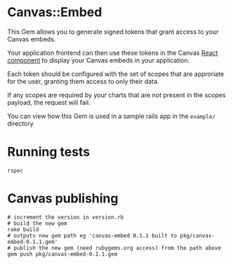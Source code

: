 # Canvas::Embed

This Gem allows you to generate signed tokens that grant access to your Canvas embeds.

Your application frontend can then use these tokens in the Canvas [React component](https://github.com/canvas/embeds/tree/main/react) to display your Canvas embeds in your application.

Each token should be configured with the set of scopes that are approriate for the user, granting them access to only their data.

If any scopes are required by your charts that are not present in the scopes payload, the request will fail.

You can view how this Gem is used in a sample rails app in the `example/` directory

# Running tests

```
rspec
```

# Canvas publishing

```
# increment the version in version.rb
# build the new gem
rake build
# outputs new gem path eg 'canvas-embed 0.1.1 built to pkg/canvas-embed-0.1.1.gem'
# publish the new gem (need rubygems.org access) from the path above
gem push pkg/canvas-embed-0.1.1.gem
```